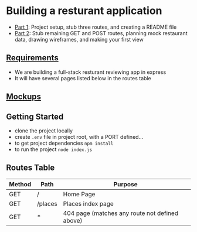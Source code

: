 # Building a resturant application
- [Part 1](https://digitalskills.instructure.com/courses/3318/pages/rest-rant-part1-6-dot-3-4?module_item_id=389206): Project setup, stub three routes, and creating a README file
- [Part 2](https://digitalskills.instructure.com/courses/3318/pages/activity-6-dot-4-3?module_item_id=388979): Stub remaining GET and POST routes, planning mock restaurant data, drawing wireframes, and making your first view
## [Requirements](docs/user-stories.md)
- We are building a full-stack resturant reviewing app in express
- It will have several pages listed below in the routes table

## [Mockups](docs/mockups.png)

## Getting Started
- clone the project locally
- create `.env` file in project root, with a PORT defined...
- to get project dependencies `npm install` 
- to run the project `node index.js` 

## Routes Table
|Method|Path|Purpose
|-----|-----|-------|
|GET  | /   |Home Page |
|GET  | /places | Places index page|
|GET  | * | 404 page (matches any route not defined above)|
